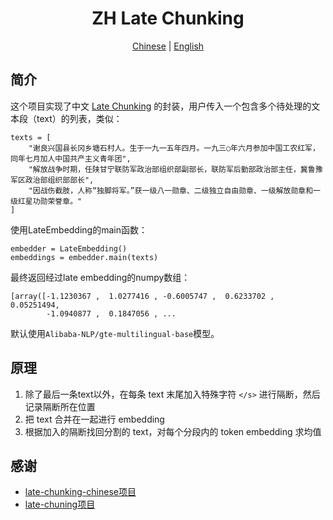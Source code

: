 <h1 align="center">
ZH Late Chunking
</h1>

<div align="center">
  <a href="README.md">Chinese</a> | <a href="README_en.md">English</a>
</div>

## 简介
这个项目实现了中文 [Late Chunking](https://jina.ai/news/late-chunking-in-long-context-embedding-models) 
的封装，用户传入一个包含多个待处理的文本段（text）的列表，类似：

```{python}
texts = [
    "谢良兴国县长冈乡塘石村人。生于一九一五年四月。一九三○年六月参加中国工农红军，同年七月加人中国共产主义青年团",
    "解放战争时期，任陕甘宁联防军政治部组织部副部长，联防军后勤部政治部主任，冀鲁豫军区政治部组织部部长",
    "因战伤截肢，人称“独脚将军。”获一级八一勋章、二级独立自由勋章、一级解放勋章和一级红星功勋荣誉章。"
]
```

使用LateEmbedding的main函数：

```{python}
embedder = LateEmbedding()
embeddings = embedder.main(texts)
```

最终返回经过late embedding的numpy数组：

```{python}
[array([-1.1230367 ,  1.0277416 , -0.6005747 ,  0.6233702 ,  0.05251494,
        -1.0940877 ,  0.1847056 , ...
```

默认使用`Alibaba-NLP/gte-multilingual-base`模型。
## 原理
1. 除了最后一条text以外，在每条 text 末尾加入特殊字符 `</s>` 进行隔断，然后记录隔断所在位置
2. 把 text 合并在一起进行 embedding
3. 根据加入的隔断找回分割的 text，对每个分段内的 token embedding 求均值

## 感谢
- [late-chunking-chinese项目](https://github.com/zhanshijinwat/late-chunking-chinese)
- [late-chuning项目](https://github.com/jina-ai/late-chunking)
